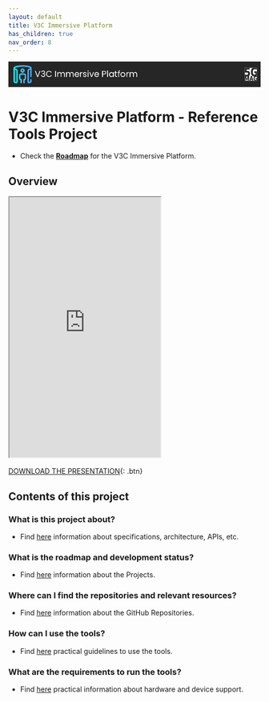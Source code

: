 ```yaml
---
layout: default
title: V3C Immersive Platform
has_children: true
nav_order: 8
---
```


<img src="../../assets/images/Banner_V3C_Platform.png" /> 

# V3C Immersive Platform - Reference Tools Project

* Check the [**Roadmap**](https://github.com/orgs/5G-MAG/projects/48/views/15) for the V3C Immersive Platform.

## Overview
<iframe width="60%" height="520" src="https://drive.google.com/file/d/14diIIl503hnVZhabz4B8Y25mCWvbYS3w/preview"></iframe>

[DOWNLOAD THE PRESENTATION](https://drive.google.com/file/d/14diIIl503hnVZhabz4B8Y25mCWvbYS3w/preview){: .btn} 

## Contents of this project

### What is this project about?
* Find [here](./under-development.html) information about specifications, architecture, APIs, etc.

### What is the roadmap and development status?
* Find [here](./projects.html) information about the Projects.
 
### Where can I find the repositories and relevant resources?
* Find [here](./repositories.html) information about the GitHub Repositories.

### How can I use the tools?
* Find [here](./tutorials.html) practical guidelines to use the tools.

### What are the requirements to run the tools?
* Find [here](./requirements.html) practical information about hardware and device support. 
